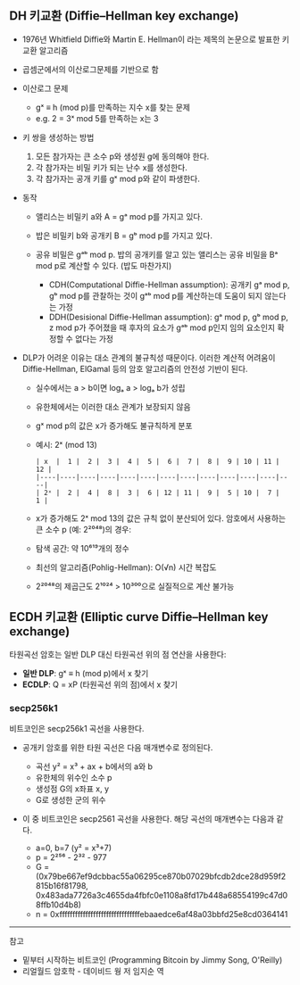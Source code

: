 
## DH 키교환 (Diffie–Hellman key exchange)

- 1976년 Whitfield Diffie와 Martin E. Hellman이 <New Direction in Cryptograhy>라는 제목의 논문으로 발표한 키 교환 알고리즘
- 곱셈군에서의 이산로그문제를 기반으로 함

- 이산로그 문제
  - gˣ ≡ h (mod p)를 만족하는 지수 x를 찾는 문제
  - e.g. 2 = 3ˣ mod 5를 만족하는 x는 3

- 키 쌍을 생성하는 방법
  1. 모든 참가자는 큰 소수 p와  생성원 g에 동의해야 한다.
  2. 각 참가자는 비밀 키가 되는 난수 x를 생성한다.
  3. 각 참가자는 공개 키를 gˣ mod p와 같이 파생한다.

- 동작
  - 앨리스는 비밀키 a와 A = gᵃ mod p를 가지고 있다.
  - 밥은 비밀키 b와 공개키 B = gᵇ mod p를 가지고 있다.
  
  - 공유 비밀은 gᵃᵇ mod p. 밥의 공개키를 알고 있는 앨리스는 공유 비밀을 Bᵃ mod p로 계산할 수 있다. (밥도 마찬가지)
    - CDH(Computational Diffie-Hellman assumption): 공개키 gᵃ mod p, gᵇ mod p를 관찰하는 것이 gᵃᵇ mod p를 계산하는데 도움이 되지 않는다는 가정
    - DDH(Desisional Diffie-Hellman assumption): gᵃ mod p, gᵇ mod p, z mod p가 주어졌을 때 후자의 요소가 gᵃᵇ mod p인지 임의 요소인지 확정할 수 없다는 가정

- DLP가 어려운 이유는 대소 관계의 불규칙성 때문이다. 이러한 계산적 어려움이 Diffie-Hellman, ElGamal 등의 암호 알고리즘의 안전성 기반이 된다.

  - 실수에서는 a > b이면 logₐ a > logₐ b가 성립
  - 유한체에서는 이러한 대소 관계가 보장되지 않음
  - gˣ mod p의 값은 x가 증가해도 불규칙하게 분포

  - 예시: 2ˣ (mod 13)

    ```
    | x  |  1 |  2 |  3 |  4 |  5 |  6 |  7 |  8 |  9 | 10 | 11 | 12 |
    |----|----|----|----|----|----|----|----|----|----|----|----|----|
    | 2ˣ |  2 |  4 |  8 |  3 |  6 | 12 | 11 |  9 |  5 | 10 |  7 |  1 |
    ```

  - x가 증가해도 2ˣ mod 13의 값은 규칙 없이 분산되어 있다. 암호에서 사용하는 큰 소수 p (예: 2²⁰⁴⁸)의 경우:

  - 탐색 공간: 약 10⁶¹⁹개의 정수
  - 최선의 알고리즘(Pohlig-Hellman): O(√n) 시간 복잡도
  - 2²⁰⁴⁸의 제곱근도 2¹⁰²⁴ > 10³⁰⁰으로 실질적으로 계산 불가능

## ECDH 키교환 (Elliptic curve Diffie–Hellman key exchange)

타원곡선 암호는 일반 DLP 대신 타원곡선 위의 점 연산을 사용한다:

- **일반 DLP**: gˣ ≡ h (mod p)에서 x 찾기
- **ECDLP**: Q = xP (타원곡선 위의 점)에서 x 찾기

### secp256k1

비트코인은 secp256k1 곡선을 사용한다.

- 공개키 암호를 위한 타원 곡선은 다음 매개변수로 정의된다.
  - 곡선 y² = x³ + ax + b에서의 a와 b
  - 유한체의 위수인 소수 p
  - 생성점 G의 x좌표 x, y
  - G로 생성한 군의 위수

- 이 중 비트코인은 secp2561 곡선을 사용한다. 해당 곡선의 매개변수는 다음과 같다.
  - a=0, b=7 (y² = x³+7)
  - p = 2²⁵⁶ - 2³² - 977
  - G = (0x79be667ef9dcbbac55a06295ce870b07029bfcdb2dce28d959f2815b16f81798, 0x483ada7726a3c4655da4fbfc0e1108a8fd17b448a68554199c47d08ffb10d4b8)
  - n = 0xfffffffffffffffffffffffffffffffebaaedce6af48a03bbfd25e8cd0364141

---

참고

- 밑부터 시작하는 비트코인 (Programming Bitcoin by Jimmy Song, O'Reilly)
- 리얼월드 암호학 - 데이비드 웡 저 임지순 역
